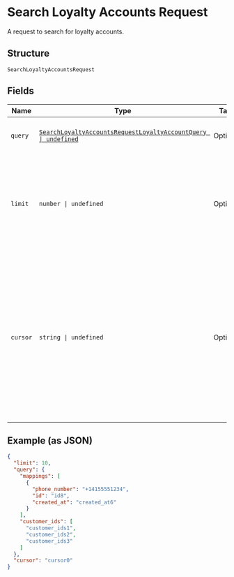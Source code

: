 
# Search Loyalty Accounts Request

A request to search for loyalty accounts.

## Structure

`SearchLoyaltyAccountsRequest`

## Fields

| Name | Type | Tags | Description |
|  --- | --- | --- | --- |
| `query` | [`SearchLoyaltyAccountsRequestLoyaltyAccountQuery \| undefined`](../models/search-loyalty-accounts-request-loyalty-account-query.md) | Optional | The search criteria for the loyalty accounts. |
| `limit` | `number \| undefined` | Optional | The maximum number of results to include in the response. The default value is 30.<br/>**Constraints**: `>= 1`, `<= 200` |
| `cursor` | `string \| undefined` | Optional | A pagination cursor returned by a previous call to<br/>this endpoint. Provide this to retrieve the next set of<br/>results for the original query.<br/><br/>For more information,<br/>see [Pagination](https://developer.squareup.com/docs/build-basics/common-api-patterns/pagination). |

## Example (as JSON)

```json
{
  "limit": 10,
  "query": {
    "mappings": [
      {
        "phone_number": "+14155551234",
        "id": "id8",
        "created_at": "created_at6"
      }
    ],
    "customer_ids": [
      "customer_ids1",
      "customer_ids2",
      "customer_ids3"
    ]
  },
  "cursor": "cursor0"
}
```

